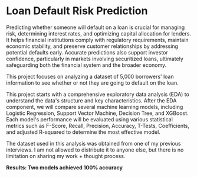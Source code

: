 # Loan Default Risk Prediction

Predicting whether someone will default on a loan is crucial for managing risk, determining interest rates, and optimizing capital allocation for lenders. It helps financial institutions comply with regulatory requirements, maintain economic stability, and preserve customer relationships by addressing potential defaults early. Accurate predictions also support investor confidence, particularly in markets involving securitized loans, ultimately safeguarding both the financial system and the broader economy.

This project focuses on analyzing a dataset of 5,000 borrowers' loan information to see whether or not they are going to default on the loan.

This project starts with a comprehensive exploratory data analysis (EDA) to understand the data's structure and key characteristics. After the EDA component, we will compare several machine learning models, including Logistic Regression, Support Vector Machine, Decision Tree, and XGBoost. Each model's performance will be evaluated using various statistical metrics such as F-Score, Recall, Precision, Accuracy, T-Tests, Coefficients, and adjusted R-squared to determine the most effective model. 

The dataset used in this analysis was obtained from one of my previous interviews. I am not allowed to distribute it to anyone else, but there is no limitation on sharing my work + thought process. 

**Results: Two models achieved 100% accuracy** 
